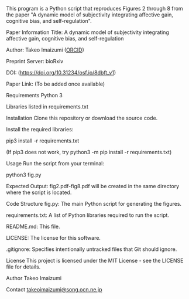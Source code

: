 This program is a Python script that reproduces Figures 2 through 8 from the paper "A dynamic model of subjectivity integrating affective gain, cognitive bias, and self-regulation".

Paper Information
Title: A dynamic model of subjectivity integrating affective gain, cognitive bias, and self-regulation

Author: Takeo Imaizumi ([ORCID](https://orcid.org/0009-0003-9443-604X))

Preprint Server: bioRxiv

DOI: (https://doi.org/10.31234/osf.io/8dbft_v1)

Paper Link: (To be added once available)

Requirements
Python 3

Libraries listed in requirements.txt

Installation
Clone this repository or download the source code.

Install the required libraries:

pip3 install -r requirements.txt

(If pip3 does not work, try python3 -m pip install -r requirements.txt)

Usage
Run the script from your terminal:

python3 fig.py

Expected Output:
fig2.pdf-fig8.pdf will be created in the same directory where the script is located.

Code Structure
fig.py: The main Python script for generating the figures.

requirements.txt: A list of Python libraries required to run the script.

README.md: This file.

LICENSE: The license for this software.

.gitignore: Specifies intentionally untracked files that Git should ignore.

License
This project is licensed under the MIT License - see the LICENSE file for details.

Author
Takeo Imaizumi

Contact
takeoimaizumi@song.ocn.ne.jp
